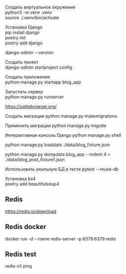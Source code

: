 Создать виртуальное окружение  
python3 -m venv .venv  
source ./.venv/bin/activate  
  
Установка Django  
pip install django  
poetry init  
poetry add django  
  
django-admin --version
  
Создать проект  
django-admin startproject config .    
  
Создать приложение  
python manage.py startapp blog_app  
  
Запустить сервер  
python manage.py runserver  


https://sqlitebrowser.org/

Создать миграции
python manage.py makemigrations

Применить миграции
python manage.py migrate

Интерактивная консоль Django
python manage.py shell

python manage.py loaddata ./data/blog_fixture.json

python manage.py dumpdata blog_app --indent 4 > ./data/blog_post_fixture1.json


Использовать реальную БД в тесте
pytest --reuse-db
  
Установка bs4   
poetry add beautifulsoup4   
  
## Redis  
https://redis.io/download  
  
## Redis docker   
docker run -d --name redis-server -p 6379:6379 redis  
  
## Redis test  
redis-cli ping  
